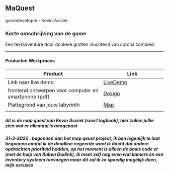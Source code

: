 

## MaQuest
gamedeveloper : Kevin Assink

### Korte omschrijving van de game
Een textadventure door donkere grotten vluchtend van corona zombies!

---
#### Producten Werkproces
| Product  | Link |
| ------ |  ------ |
| Link naar live demo| [LiveDemo]
| frontend ontwerpen voor computer en smartpnone (pdf) | [Design]
| Plattegrond van jouw labyrinth            | [Map]
|<img width=500/>|<img width=300/>|


   [LiveDemo]: <http://30171.hosts2.ma-cloud.nl/bewijzenmap/periode1.2/GitHub/map%20quest/MAP-Qeust/>
   [Design]: <docs/design.png>
   [Map]:<docs/map.png>

##### dit is de map quest van Kevin Assink (soort logbook), hier zullen jullie zien wat er allemaal is aangepast
##### 31-3-2020 : begonnen aan het map qeust project, ik ben iegenlijk te laat begonnen omdat ik de deadline negeerde want ik dacht dat andere opdrachten prioriteid hadden, op het moment is alleen de basis code er (met de hulp van Ruben Dudink), ik moet zelf nog even wat kamers en een inventory systeem toevoegen maar dit zal ik zo spoedig mogelijk doen, mijn excuses
